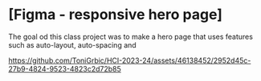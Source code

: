 # [Figma - responsive hero page]

The goal od this class project was to make a hero page that uses features such as auto-layout, auto-spacing and 


https://github.com/ToniGrbic/HCI-2023-24/assets/46138452/2952d45c-27b9-4824-9523-4823c2d72b85

